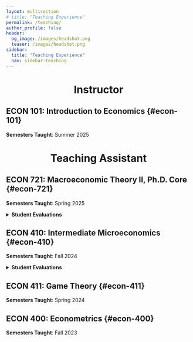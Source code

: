 ```yaml
---
layout: multisection
# title: "Teaching Experience"
permalink: /teaching/
author_profile: false
header:
  og_image: /images/headshot.png
  teaser: /images/headshot.png
sidebar:
  title: "Teaching Experience"
  nav: sidebar-teaching
---
```


 <h1 id="instructor" style="text-align:center;">Instructor</h1> 

## ECON 101: Introduction to Economics {#econ-101}
**Semesters Taught**: Summer 2025

<h1 id="teaching-assistant" style="text-align:center;">Teaching Assistant</h1> 

## ECON 721: Macroeconomic Theory II, Ph.D. Core {#econ-721}
**Semesters Taught**: Spring 2025

<details>
<summary><strong>Student Evaluations</strong></summary>
<div class="quote__container">
  
  <!-- First Quote -->
  <div class="quote__minipage">
    <center style="margin-bottom: 0.25em;"> <a href="/files/ECON721-601_Spring2025_Evals.pdf" class="btn btn--primary btn--half">Spring 2025</a></center>
    <center><strong> Overall Mean: 4.75/5 </strong> </center>
    <blockquote>
    	"Caleb did a great job of leading discussion in recitation and helping us think through the problems. Outside of the class, he was always willing to give advice about the program or macro in general."
  
    <cite> Spring 2025 Student</cite>
    </blockquote>
    
  </div>
</div>
</details>

## ECON 410: Intermediate Microeconomics {#econ-410}
 **Semesters Taught**: Fall 2024

<details>
<summary><strong>Student Evaluations</strong></summary>
<div class="quote__container">
  
  <!-- First Quote -->
  <div class="quote__minipage">
    <center style="margin-bottom: 0.25em;"> <a href="/files/ECON410-607_Fall2024_Evals.pdf" class="btn btn--primary btn--half">Fall 2024</a></center>
    <center><strong> Overall Mean: 4.33/5 </strong> </center>
    <blockquote>
    	"Caleb is the best TA I have ever had. He clearly has a very firm grasp on subject material and is able to uniquely explain it in a way that actually makes sense. Overall, I would give him a 10/10."
  
    <cite> Fall 2024 Student</cite>
    </blockquote>
    
    <blockquote>
    	"He was a really good teacher. I definitely recommend going to his recitations to reinforce what you learn. He made things easier to understand, and would explain it very nicely."
  
    <cite> Fall 2024 Student</cite>
    </blockquote>
    
  </div>
</div>
</details>

## ECON 411: Game Theory {#econ-411}
 **Semesters Taught**: Spring 2024

## ECON 400: Econometrics {#econ-400}
 **Semesters Taught**: Fall 2023
  